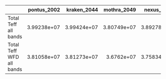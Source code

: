 |                          |   pontus_2002 |   kraken_2044 |   mothra_2049 |   nexus_2097 |
|:-------------------------|--------------:|--------------:|--------------:|-------------:|
| Total Teff all bands     |   3.99238e+07 |   3.99424e+07 |   3.80749e+07 |  3.89278e+07 |
| Total Teff WFD all bands |   3.81058e+07 |   3.81273e+07 |   3.6762e+07  |  3.75834e+07 |
